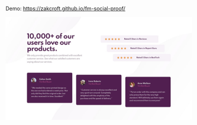 Demo: https://zakcroft.github.io/fm-social-proof/


![Design preview for the Social proof section coding challenge](./design/desktop-design.jpg)

